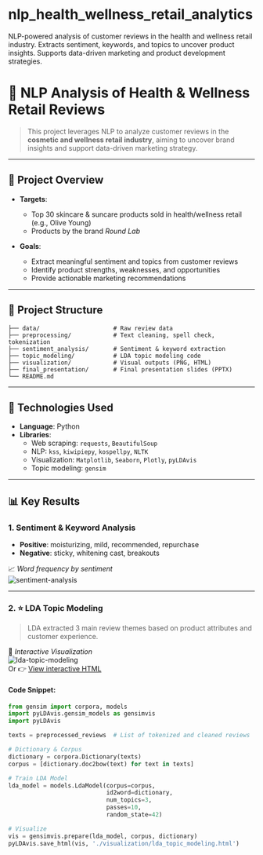 # nlp_health_wellness_retail_analytics
NLP-powered analysis of customer reviews in the health and wellness retail industry. Extracts sentiment, keywords, and topics to uncover product insights. Supports data-driven marketing and product development strategies.

# 🧴 NLP Analysis of Health & Wellness Retail Reviews

> This project leverages NLP to analyze customer reviews in the **cosmetic and wellness retail industry**, aiming to uncover brand insights and support data-driven marketing strategy.

---

## 📌 Project Overview

- **Targets**:  
  - Top 30 skincare & suncare products sold in health/wellness retail (e.g., Olive Young)  
  - Products by the brand *Round Lab*

- **Goals**:
  - Extract meaningful sentiment and topics from customer reviews
  - Identify product strengths, weaknesses, and opportunities
  - Provide actionable marketing recommendations

---

## 📁 Project Structure
```
├── data/                     # Raw review data
├── preprocessing/            # Text cleaning, spell check, tokenization
├── sentiment_analysis/       # Sentiment & keyword extraction
├── topic_modeling/           # LDA topic modeling code
├── visualization/            # Visual outputs (PNG, HTML)
├── final_presentation/       # Final presentation slides (PPTX)
└── README.md
```

---

## 🧠 Technologies Used

- **Language**: Python  
- **Libraries**:
  - Web scraping: `requests`, `BeautifulSoup`
  - NLP: `kss`, `kiwipiepy`, `kospellpy`, `NLTK`
  - Visualization: `Matplotlib`, `Seaborn`, `Plotly`, `pyLDAvis`
  - Topic modeling: `gensim`

---

## 📊 Key Results

### 1. Sentiment & Keyword Analysis

- **Positive**: moisturizing, mild, recommended, repurchase  
- **Negative**: sticky, whitening cast, breakouts  

📈 *Word frequency by sentiment*  
![sentiment-analysis](./visualization/sentiment_analysis_result.png)

---

### 2. ⭐ LDA Topic Modeling

> LDA extracted 3 main review themes based on product attributes and customer experience.

📍 *Interactive Visualization*  
![lda-topic-modeling](./visualization/lda_topic_modeling.png)  
Or 👉 [View interactive HTML](./visualization/lda_topic_modeling.html)

#### Code Snippet:
```python
from gensim import corpora, models
import pyLDAvis.gensim_models as gensimvis
import pyLDAvis

texts = preprocessed_reviews  # List of tokenized and cleaned reviews

# Dictionary & Corpus
dictionary = corpora.Dictionary(texts)
corpus = [dictionary.doc2bow(text) for text in texts]

# Train LDA Model
lda_model = models.LdaModel(corpus=corpus,
                            id2word=dictionary,
                            num_topics=3,
                            passes=10,
                            random_state=42)

# Visualize
vis = gensimvis.prepare(lda_model, corpus, dictionary)
pyLDAvis.save_html(vis, './visualization/lda_topic_modeling.html')
